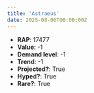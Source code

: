 ```yaml
---
title: 'Astraeus'
date: 2025-08-06T00:00:00Z
---
```

- **RAP**: 17477
- **Value**: -1
- **Demand level**: -1
- **Trend**: -1
- **Projected?**: True
- **Hyped?**: True
- **Rare?**: True
